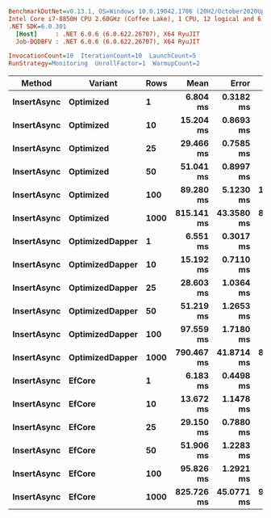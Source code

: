 ``` ini

BenchmarkDotNet=v0.13.1, OS=Windows 10.0.19042.1706 (20H2/October2020Update)
Intel Core i7-8850H CPU 2.60GHz (Coffee Lake), 1 CPU, 12 logical and 6 physical cores
.NET SDK=6.0.301
  [Host]     : .NET 6.0.6 (6.0.622.26707), X64 RyuJIT
  Job-DQDBFV : .NET 6.0.6 (6.0.622.26707), X64 RyuJIT

InvocationCount=10  IterationCount=10  LaunchCount=5  
RunStrategy=Monitoring  UnrollFactor=1  WarmupCount=2  

```
|      Method |         Variant | Rows |       Mean |      Error |     StdDev |     Median |        Min |        Max |
|------------ |---------------- |----- |-----------:|-----------:|-----------:|-----------:|-----------:|-----------:|
| **InsertAsync** |       **Optimized** |    **1** |   **6.804 ms** |  **0.3182 ms** |  **0.6427 ms** |   **6.693 ms** |   **5.800 ms** |   **9.135 ms** |
| **InsertAsync** |       **Optimized** |   **10** |  **15.204 ms** |  **0.8693 ms** |  **1.7559 ms** |  **14.897 ms** |  **13.524 ms** |  **24.840 ms** |
| **InsertAsync** |       **Optimized** |   **25** |  **29.466 ms** |  **0.7585 ms** |  **1.5322 ms** |  **29.550 ms** |  **26.705 ms** |  **32.729 ms** |
| **InsertAsync** |       **Optimized** |   **50** |  **51.041 ms** |  **0.8997 ms** |  **1.8175 ms** |  **50.787 ms** |  **47.404 ms** |  **54.480 ms** |
| **InsertAsync** |       **Optimized** |  **100** |  **89.280 ms** |  **5.1230 ms** | **10.3486 ms** |  **93.604 ms** |  **73.899 ms** | **111.031 ms** |
| **InsertAsync** |       **Optimized** | **1000** | **815.141 ms** | **43.3580 ms** | **87.5853 ms** | **865.813 ms** | **689.971 ms** | **939.712 ms** |
| **InsertAsync** | **OptimizedDapper** |    **1** |   **6.551 ms** |  **0.3017 ms** |  **0.6094 ms** |   **6.381 ms** |   **5.730 ms** |   **8.675 ms** |
| **InsertAsync** | **OptimizedDapper** |   **10** |  **15.192 ms** |  **0.7110 ms** |  **1.4363 ms** |  **14.912 ms** |  **12.989 ms** |  **21.607 ms** |
| **InsertAsync** | **OptimizedDapper** |   **25** |  **28.603 ms** |  **1.0364 ms** |  **2.0935 ms** |  **28.668 ms** |  **25.987 ms** |  **35.677 ms** |
| **InsertAsync** | **OptimizedDapper** |   **50** |  **51.219 ms** |  **1.2653 ms** |  **2.5560 ms** |  **50.771 ms** |  **46.760 ms** |  **59.289 ms** |
| **InsertAsync** | **OptimizedDapper** |  **100** |  **97.559 ms** |  **1.7180 ms** |  **3.4705 ms** |  **97.168 ms** |  **91.133 ms** | **109.335 ms** |
| **InsertAsync** | **OptimizedDapper** | **1000** | **790.467 ms** | **41.8714 ms** | **84.5822 ms** | **734.322 ms** | **693.925 ms** | **916.274 ms** |
| **InsertAsync** |          **EfCore** |    **1** |   **6.183 ms** |  **0.4498 ms** |  **0.9086 ms** |   **5.735 ms** |   **5.065 ms** |   **9.408 ms** |
| **InsertAsync** |          **EfCore** |   **10** |  **13.672 ms** |  **1.1478 ms** |  **2.3186 ms** |  **12.834 ms** |  **11.394 ms** |  **23.137 ms** |
| **InsertAsync** |          **EfCore** |   **25** |  **29.150 ms** |  **0.7880 ms** |  **1.5918 ms** |  **29.032 ms** |  **26.577 ms** |  **32.491 ms** |
| **InsertAsync** |          **EfCore** |   **50** |  **51.906 ms** |  **1.2283 ms** |  **2.4812 ms** |  **51.464 ms** |  **48.476 ms** |  **59.710 ms** |
| **InsertAsync** |          **EfCore** |  **100** |  **95.826 ms** |  **1.2921 ms** |  **2.6100 ms** |  **95.659 ms** |  **90.935 ms** | **103.675 ms** |
| **InsertAsync** |          **EfCore** | **1000** | **825.726 ms** | **45.0771 ms** | **91.0580 ms** | **878.253 ms** | **699.593 ms** | **935.943 ms** |
